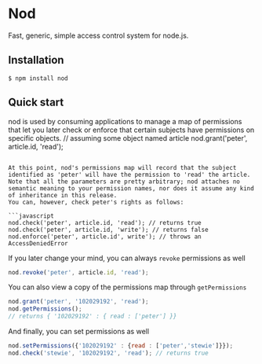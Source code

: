 Nod
=====

Fast, generic, simple access control system for node.js.

## Installation

	$ npm install nod

## Quick start

nod is used by consuming applications to manage a map of permissions that let you later check or enforce that certain subjects have permissions on specific objects.
// assuming some object named article
nod.grant('peter', article.id, 'read');
```

At this point, nod's permissions map will record that the subject identified as 'peter' will have the permission to 'read' the article.
Note that all the parameters are pretty arbitrary; nod attaches no semantic meaning to your permission names, nor does it assume any kind of inheritance in this release.
You can, however, check peter's rights as follows:

```javascript
nod.check('peter', article.id, 'read'); // returns true
nod.check('peter', article.id, 'write'); // returns false
nod.enforce('peter', article.id', write'); // throws an AccessDeniedError
```

If you later change your mind, you can always `revoke` permissions as well

```javascript
nod.revoke('peter', article.id, 'read');
```

You can also view a copy of the permissions map through `getPermissions`

```javascript
nod.grant('peter', '102029192', 'read');
nod.getPermissions();
// returns { '102029192' : { read : ['peter'] }}
```

And finally, you can set permissions as well

```javascript
nod.setPermissions({'102029192' : {read : ['peter','stewie']}});
nod.check('stewie', '102029192', 'read'); // returns true
```